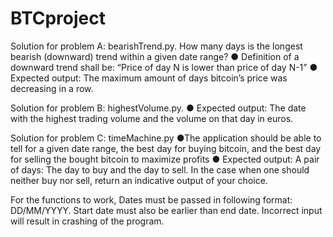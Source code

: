 # BTCproject

Solution for problem A: bearishTrend.py.
How many days is the longest bearish (downward) trend within a given date range?
● Definition of a downward trend shall be: “Price of day N is lower than price of day N-1”
● Expected output: The maximum amount of days bitcoin’s price was decreasing in a row.

Solution for problem B:  highestVolume.py.
● Expected output: The date with the highest trading volume and the volume on that day in
euros.

Solution for problem C: timeMachine.py
●The application should be able to tell for a given date range, the best day for buying bitcoin, and the best day for selling the
bought bitcoin to maximize profits
● Expected output: A pair of days: The day to buy and the day to sell. In the case when one
should neither buy nor sell, return an indicative output of your choice.

For the functions to work, Dates must be passed in following format: DD/MM/YYYY. Start date must also be earlier than end date.
 Incorrect input will result in crashing of the program.
